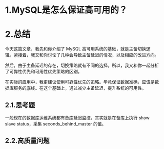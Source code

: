 # 1.MySQL是怎么保证高可用的？

# 2.总结
今天这篇文章，我先和你介绍了 MySQL 高可用系统的基础，就是主备切换逻辑。紧接着，我又和你讨论了几种会导致主备延迟的情况，以及相应的改进方向。

然后，由于主备延迟的存在，切换策略就有不同的选择。所以，我又和你一起分析了可靠性优先和可用性优先策略的区别。

在实际的应用中，我更建议使用可靠性优先的策略。毕竟保证数据准确，应该是数据库服务的底线。在这个基础上，通过减少主备延迟，提升系统的可用性。

## 2.1.思考题

一般现在的数据库运维系统都有备库延迟监控，其实就是在备库上执行 show slave status，采集 seconds_behind_master 的值。

## 2.2.高质量问题



